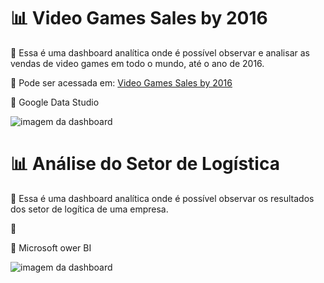 # 📊 Video Games Sales by 2016

🎲 Essa é uma dashboard analítica onde é possível observar e analisar as vendas de video games em todo o mundo, até o ano de 2016.

👀 Pode ser acessada em: [Video Games Sales by 2016](https://datastudio.google.com/u/0/reporting/6a336f1e-e318-43b2-9b48-a6a93ddac672/page/3hNXC)

🔧 Google Data Studio

![imagem da dashboard](https://github.com/cecellhax/video-games-sales-2016/blob/main/gamesdash.PNG)

# 📊 Análise do Setor de Logística

🎲 Essa é uma dashboard analítica onde é possível observar os resultados dos setor de logítica de uma empresa.

👀 

🔧 Microsoft ower BI

![imagem da dashboard](https://github.com/ceciliasilvads/dashboard-logistica/blob/main/img-logistica.png)
